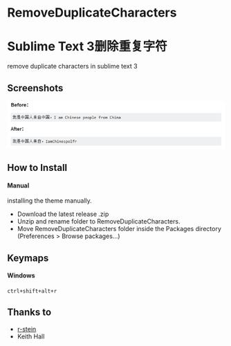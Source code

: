 # RemoveDuplicateCharacters
# Sublime Text 3删除重复字符

 remove duplicate characters in sublime text 3

## Screenshots

![screenshots](https://raw.githubusercontent.com/xianghongai/RemoveDuplicateCharacters/master/screenshots/remove-duplicate-characters-demo.png)

## How to Install

#### Manual

installing the theme manually.
- Download the latest release .zip
- Unzip and rename folder to RemoveDuplicateCharacters.
- Move RemoveDuplicateCharacters folder inside the Packages directory (Preferences > Browse packages...)

## Keymaps

#### Windows

```
ctrl+shift+alt+r
```

## Thanks to

- [r-stein](http://stackoverflow.com/questions/36884079/how-to-remove-duplicate-characters-in-sublime)
- Keith Hall

